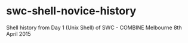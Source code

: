 # swc-shell-novice-history
Shell history from Day 1 (Unix Shell) of SWC - COMBINE Melbourne 8th April 2015
